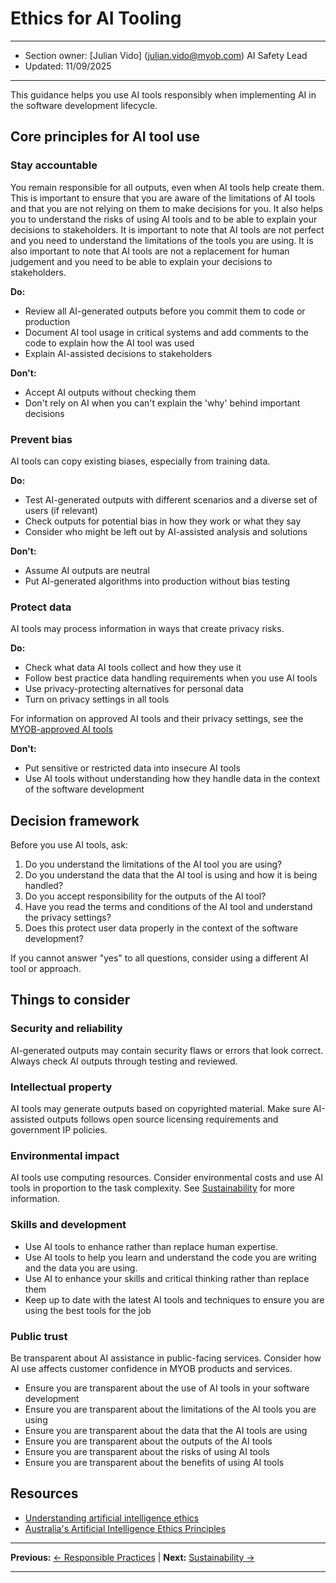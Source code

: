 # Ethics for AI Tooling
---
- Section owner:  [Julian Vido] (julian.vido@myob.com) AI Safety Lead 
- Updated:  11/09/2025 
---

This guidance helps you use AI tools responsibly when implementing AI in the software development lifecycle.

## Core principles for AI tool use

### Stay accountable
You remain responsible for all outputs, even when AI tools help create them. This is important to ensure that you are aware of the limitations of AI tools and that you are not relying on them to make decisions for you. It also helps you to understand the risks of using AI tools and to be able to explain your decisions to stakeholders. It is important to note that AI tools are not perfect and you need to understand the limitations of the tools you are using. It is also important to note that AI tools are not a replacement for human judgement and you need to be able to explain your decisions to stakeholders.

**Do:**
- Review all AI-generated outputs before you commit them to code or production
- Document AI tool usage in critical systems and add comments to the code to explain how the AI tool was used
- Explain AI-assisted decisions to stakeholders 

**Don't:**
- Accept AI outputs without checking them
- Don't rely on AI when you can't explain the 'why' behind important decisions

### Prevent bias
AI tools can copy existing biases, especially from training data.

**Do:**
- Test AI-generated outputs with different scenarios and a diverse set of users (if relevant)
- Check outputs for potential bias in how they work or what they say
- Consider who might be left out by AI-assisted analysis and solutions

**Don't:**
- Assume AI outputs are neutral
- Put AI-generated algorithms into production without bias testing

### Protect data
AI tools may process information in ways that create privacy risks.

**Do:**
- Check what data AI tools collect and how they use it
- Follow best practice data handling requirements when you use AI tools
- Use privacy-protecting alternatives for personal data
- Turn on privacy settings in all tools

For information on approved AI tools and their privacy settings, see the [MYOB-approved AI tools](../appendix/MYOB-approved-tools.md)

**Don't:**
- Put sensitive or restricted data into insecure AI tools
- Use AI tools without understanding how they handle data in the context of the software development

## Decision framework

Before you use AI tools, ask:

1. Do you understand the limitations of the AI tool you are using?
2. Do you understand the data that the AI tool is using and how it is being handled?
3. Do you accept responsibility for the outputs of the AI tool?
4. Have you read the terms and conditions of the AI tool and understand the privacy settings?
5. Does this protect user data properly in the context of the software development?

If you cannot answer "yes" to all questions, consider using a different AI tool or approach.

## Things to consider

### Security and reliability
AI-generated outputs may contain security flaws or errors that look correct. Always check AI outputs through testing and reviewed.

### Intellectual property
AI tools may generate outputs based on copyrighted material. Make sure AI-assisted outputs follows open source licensing requirements and government IP policies.

### Environmental impact
AI tools use computing resources. Consider environmental costs and use AI tools in proportion to the task complexity.  See [Sustainability](sustainability.md) for more information.

### Skills and development
- Use AI tools to enhance rather than replace human expertise.
- Use AI tools to help you learn and understand the code you are writing and the data you are using.
- Use AI to enhance your skills and critical thinking rather than replace them
- Keep up to date with the latest AI tools and techniques to ensure you are using the best tools for the job

### Public trust
Be transparent about AI assistance in public-facing services. Consider how AI use affects customer confidence in MYOB products and services.
- Ensure you are transparent about the use of AI tools in your software development
- Ensure you are transparent about the limitations of the AI tools you are using
- Ensure you are transparent about the data that the AI tools are using
- Ensure you are transparent about the outputs of the AI tools
- Ensure you are transparent about the risks of using AI tools
- Ensure you are transparent about the benefits of using AI tools

## Resources

- [Understanding artificial intelligence ethics](https://www.industry.gov.au/publications/australias-artificial-intelligence-ethics-principles)
- [Australia's Artificial Intelligence Ethics Principles](https://architecture.digital.gov.au/strategy/australias-artificial-intelligence-ethics-principles)

---

**Previous:** [← Responsible Practices](README.md) | **Next:** [Sustainability →](sustainability.md)

---